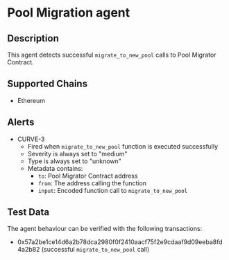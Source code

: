 # Pool Migration agent

## Description

This agent detects successful `migrate_to_new_pool` calls to Pool Migrator Contract.

## Supported Chains

- Ethereum

## Alerts

- CURVE-3
  - Fired when `migrate_to_new_pool` function is executed successfully
  - Severity is always set to "medium"
  - Type is always set to "unknown"
  - Metadata contains:
    - `to`: Pool Migrator Contract address
    - `from`: The address calling the function
    - `input`: Encoded function call to `migrate_to_new_pool`

## Test Data

The agent behaviour can be verified with the following transactions:

- 0x57a2be1ce14d6a2b78dca2980f0f2410aacf75f2e9cdaaf9d09eeba8fd4a2b82 (successful `migrate_to_new_pool` call)


